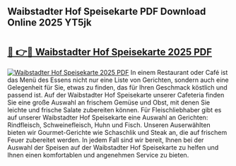## Waibstadter Hof Speisekarte PDF Download Online 2025 YT5jk

# <h2><a href="http://gcd80v.nevu.top/?p=Waibstadter+Hof+Speisekarte">🔗 👉🔴 Waibstadter Hof Speisekarte 2025 PDF</a></h2>

[![Waibstadter Hof Speisekarte 2025 PDF](https://i.imgur.com/dBaPXMq.png)](http://gcd80v.nevu.top/?p=Waibstadter+Hof+Speisekarte)
In einem Restaurant oder Café ist das Menü des Essens nicht nur eine Liste von Gerichten, sondern auch eine Gelegenheit für Sie, etwas zu finden, das für Ihren Geschmack köstlich und passend ist. Auf der Waibstadter Hof Speisekarte unserer Cafeteria finden Sie eine große Auswahl an frischem Gemüse und Obst, mit denen Sie leichte und frische Salate zubereiten können. Für Fleischliebhaber gibt es auf unserer Waibstadter Hof Speisekarte eine Auswahl an Gerichten: Rindfleisch, Schweinefleisch, Huhn und Fisch. Unseren Auserwählten bieten wir Gourmet-Gerichte wie Schaschlik und Steak an, die auf frischem Feuer zubereitet werden. In jedem Fall sind wir bereit, Ihnen bei der Auswahl der Speisen auf der Waibstadter Hof Speisekarte zu helfen und Ihnen einen komfortablen und angenehmen Service zu bieten.
